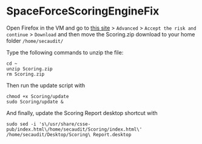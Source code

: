 # SpaceForceScoringEngineFix

Open Firefox in the VM and go to [this site](https://download1500.mediafire.com/4bmebz9w73pgALKwk_Txf26npPcItlnAYrGqXh0JT2XqRY0MTrYA6-HQVNFMrbx0S7F53sUAp5msmX2hoDlGEQithyhCaEvPfiKGZC5OSCj-bozvLVxA5-2rQYul_pGnCe9_MK738T4mqwyibEItZ0Pp1aH5_p7xzRZgFT_s9ary/kd25z8fmcgcbsec/Scoring.zip) > `Advanced` > `Accept the risk and continue` > `Download` and then move the Scoring.zip download to your home folder `/home/secaudit/`

Type the following commands to unzip the file:
```
cd ~
unzip Scoring.zip
rm Scoring.zip
```

Then run the update script with
```
chmod +x Scoring/update
sudo Scoring/update &
```

And finally, update the Scoring Report desktop shortcut with
```
sudo sed -i 's\/usr/share/csse-pub/index.html\/home/secaudit/Scoring/index.html\' /home/secaudit/Desktop/Scoring\ Report.desktop
```
